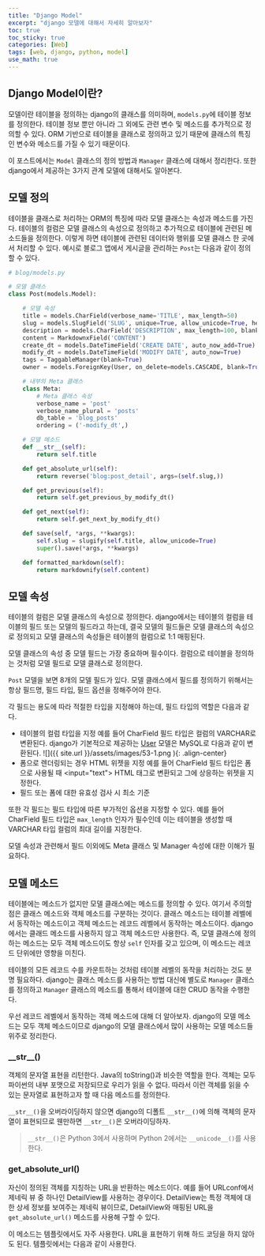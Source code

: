 ```yaml
---
title: "Django Model"
excerpt: "django 모델에 대해서 자세히 알아보자"
toc: true
toc_sticky: true
categories: [Web]
tags: [web, django, python, model]
use_math: true
---
```


## Django Model이란?
모델이란 테이블을 정의하는 django의 클래스를 의미하며, `models.py`에 테이블 정보를 정의한다. 테이블 정보 뿐만 아니라 그 외에도 관련 변수 및 메소드를 추가적으로 정의할 수 있다. ORM 기반으로 테이블을 클래스로 정의하고 있기 때문에 클래스의 특징인 변수와 메소드를 가질 수 있기 때문이다.  

이 포스트에서는 `Model` 클래스의 정의 방법과 `Manager` 클래스에 대해서 정리한다. 또한 django에서 제공하는 3가지 관계 모델에 대해서도 알아본다.

## 모델 정의
테이블을 클래스로 처리하는 ORM의 특징에 따라 모델 클래스는 속성과 메소드를 가진다. 테이블의 컬럼은 모델 클래스의 속성으로 정의하고 추가적으로 테이블에 관련된 메소드들을 정의한다. 이렇게 하면 테이블에 관련된 데이터와 행위를 모델 클래스 한 곳에서 처리할 수 있다. 예시로 블로그 앱에서 게시글을 관리하는 `Post`는 다음과 같이 정의할 수 있다. 

```py
# blog/models.py

# 모델 클래스
class Post(models.Model):

    # 모델 속성
    title = models.CharField(verbose_name='TITLE', max_length=50)
    slug = models.SlugField('SLUG', unique=True, allow_unicode=True, help_text='One word for title alias.')
    description = models.CharField('DESCRIPTION', max_length=100, blank=True, help_text='Simple description text.')
    content = MarkdownxField('CONTENT')
    create_dt = models.DateTimeField('CREATE DATE', auto_now_add=True)
    modify_dt = models.DateTimeField('MODIFY DATE', auto_now=True)
    tags = TaggableManager(blank=True)
    owner = models.ForeignKey(User, on_delete=models.CASCADE, blank=True, null=True)

    # 내부의 Meta 클래스
    class Meta:
        # Meta 클래스 속성
        verbose_name = 'post'
        verbose_name_plural = 'posts'
        db_table = 'blog_posts'
        ordering = ('-modify_dt',)

    # 모델 메소드
    def __str__(self):
        return self.title

    def get_absolute_url(self):
        return reverse('blog:post_detail', args=(self.slug,))

    def get_previous(self):
        return self.get_previous_by_modify_dt()

    def get_next(self):
        return self.get_next_by_modify_dt()

    def save(self, *args, **kwargs):
        self.slug = slugify(self.title, allow_unicode=True)
        super().save(*args, **kwargs)

    def formatted_markdown(self):
        return markdownify(self.content)
```

## 모델 속성
테이블의 컬럼은 모델 클래스의 속성으로 정의한다. django에서는 테이블의 컬럼을 테이블의 필드 또는 모델의 필드라고 하는데, 결국 모델의 필드들은 모델 클래스의 속성으로 정의되고 모델 클래스의 속성들은 테이블의 컬럼으로 1:1 매핑된다.  

모델 클래스의 속성 중 모델 필드는 가장 중요하며 필수이다. 컬럼으로 테이블을 정의하는 것처럼 모델 필드로 모델 클래스로 정의한다.  

`Post` 모델을 보면 8개의 모델 필드가 있다. 모델 클래스에서 필드를 정의하기 위해서는 항상 필드명, 필드 타입, 필드 옵션을 정해주어야 한다.  

각 필드는 용도에 따라 적절한 타입을 지정해야 하는데, 필드 타입의 역할은 다음과 같다.
- 테이블의 컬럼 타입을 지정
    예를 들어 CharField 필드 타입은 컬럼의 VARCHAR로 변환된다. django가 기본적으로 제공하는 [User](https://docs.djangoproject.com/en/3.0/ref/contrib/auth/) 모델은 MySQL로 다음과 같이 변환된다. 
    ![]({{ site.url }}/assets/images/53-1.png ){: .align-center}
- 폼으로 렌더링되는 경우 HTML 위젯을 지정
    예를 들어 CharField 필드 타입은 폼으로 사용될 때 \<input="text"\> HTML 태그로 변환되고 그에 상응하는 위젯을 지정한다.
- 필드 또는 폼에 대한 유효성 검사 시 최소 기준

또한 각 필드는 필드 타입에 따른 부가적인 옵션을 지정할 수 있다. 예를 들어 CharField 필드 타입은 `max_length` 인자가 필수인데 이는 테이블을 생성할 때 VARCHAR 타입 컬럼의 최대 길이를 지정한다. 

모델 속성과 관련해서 필드 이외에도 Meta 클래스 및 Manager 속성에 대한 이해가 필요하다.


## 모델 메소드
테이블에는 메소드가 없지만 모델 클래스에는 메소드를 정의할 수 있다. 여기서 주의할 점은 클래스 메소드와 객체 메소드를 구분하는 것이다. 클래스 메소드는 테이블 레벨에서 동작하는 메소드이고 객체 메소드는 레코드 레벨에서 동작하는 메소드이다. django에서는 클래드 메소드를 사용하지 않고 객체 메소드만 사용한다. 즉, 모델 클래스에 정의하는 메소드는 모두 객체 메소드이도 항상 `self` 인자를 갖고 있으며, 이 메소드는 레코드 단위에만 영향을 미친다.  

테이블의 모든 레코드 수를 카운트하는 것처럼 테이블 레벨의 동작을 처리하는 것도 분명 필요하다. django는 클래스 메소드를 사용하는 방법 대신에 별도로 `Manager` 클래스를 정의하고 `Manager` 클래스의 메소드를 통해서 테이블에 대한 CRUD 동작을 수행한다. 

우선 레코드 레벨에서 동작하는 객체 메소드에 대해 더 알아보자. django의 모델 메소드는 모두 객체 메소드이므로 django의 모델 클래스에서 많이 사용하는 모델 메소드들 위주로 정리한다.  

### \_\_str\_\_()
객체의 문자열 표현을 리턴한다. Java의 toString()과 비슷한 역할을 한다. 객체는 모두 파이썬의 내부 포맷으로 저장되므로 우리가 읽을 수 없다. 따라서 이런 객체를 읽을 수 있는 문자열로 표현하고자 할 때 다음 메소드를 정의한다.  

`__str__()`을 오버라이딩하지 않으면 django의 디폴트 `__str__()`에 의해 객체의 문자열이 표현되므로 웬만하면 `__str__()`은 오버라이딩하자.

> `__str__()`은 Python 3에서 사용하며 Python 2에서는 `__unicode__()`를 사용한다.

### get_absolute_url()
자신이 정의된 객체를 지칭하는 URL을 반환하는 메소드이다. 예를 들어 URLconf에서 제네릭 뷰 중 하나인 DetailView를 사용하는 경우이다. DetailView는 특정 객체에 대한 상세 정보를 보여주는 제네릭 뷰이므로, DetailView와 매핑된 URL을 `get_absolute_url()` 메소드를 사용해 구할 수 있다.  

이 메소드는 템플릿에서도 자주 사용한다. URL을 표현하기 위해 하드 코딩을 하지 않아도 된다. 템플릿에서는 다음과 같이 사용한다.

```

```

<br>